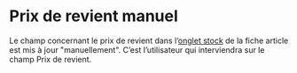 # Prix de revient manuel


Le champ concernant le prix de revient dans l’[onglet 
 stock](ArticleOngletStock.md) de la fiche article est mis à jour "manuellement". 
 C’est l’utilisateur qui interviendra sur le champ Prix de revient.


